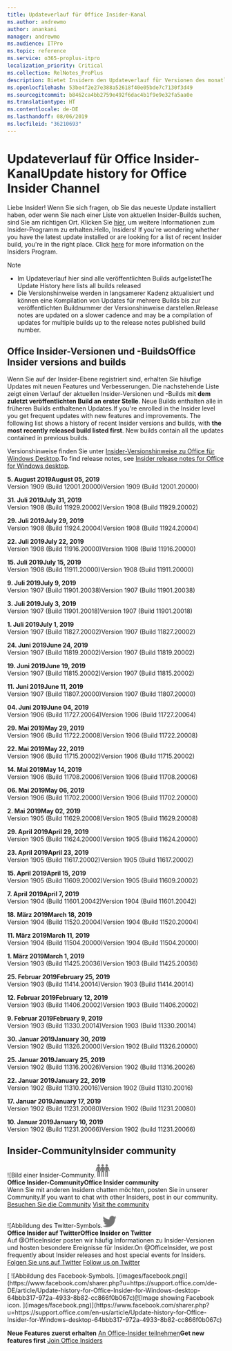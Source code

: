 ```yaml
---
title: Updateverlauf für Office Insider-Kanal
ms.author: andrewmo
author: anankani
manager: andrewmo
ms.audience: ITPro
ms.topic: reference
ms.service: o365-proplus-itpro
localization_priority: Critical
ms.collection: RelNotes_ProPlus
description: Bietet Insidern den Updateverlauf für Versionen des monatlichen Kanals (Insider Fast) für Windows Desktop.
ms.openlocfilehash: 53be4f2e27e388a52618f40e05bde7c7130f3d49
ms.sourcegitcommit: b8462ca4bb2759e492f6dac4b1f9e9e32fa5aa0e
ms.translationtype: HT
ms.contentlocale: de-DE
ms.lasthandoff: 08/06/2019
ms.locfileid: "36210693"
---
```

# <a name="update-history-for-office-insider-channel"></a><span data-ttu-id="aed0d-103">Updateverlauf für Office Insider-Kanal</span><span class="sxs-lookup"><span data-stu-id="aed0d-103">Update history for Office Insider Channel</span></span>

<span data-ttu-id="aed0d-p101">Liebe Insider! Wenn Sie sich fragen, ob Sie das neueste Update installiert haben, oder wenn Sie nach einer Liste von aktuellen Insider-Builds suchen, sind Sie am richtigen Ort. Klicken Sie [hier](https://insider.office.com/), um weitere Informationen zum Insider-Programm zu erhalten.</span><span class="sxs-lookup"><span data-stu-id="aed0d-p101">Hello, Insiders! If you're wondering whether you have the latest update installed or are looking for a list of recent Insider build, you're in the right place. Click [here](https://insider.office.com/) for more information on the Insiders Program.</span></span>

> [!NOTE]
> - <span data-ttu-id="aed0d-107">Im Updateverlauf hier sind alle veröffentlichten Builds aufgelistet</span><span class="sxs-lookup"><span data-stu-id="aed0d-107">The Update History here lists all builds released</span></span>
> - <span data-ttu-id="aed0d-108">Die Versionshinweise werden in langsamerer Kadenz aktualisiert und können eine Kompilation von Updates für mehrere Builds bis zur veröffentlichten Buildnummer der Versionshinweise darstellen.</span><span class="sxs-lookup"><span data-stu-id="aed0d-108">Release notes are updated on a slower cadence and may be a compilation of updates for multiple builds up to the release notes published build number.</span></span>



## <a name="office-insider-versions-and-builds"></a><span data-ttu-id="aed0d-109">Office Insider-Versionen und -Builds</span><span class="sxs-lookup"><span data-stu-id="aed0d-109">Office Insider versions and builds</span></span>

<span data-ttu-id="aed0d-p102">Wenn Sie auf der Insider-Ebene registriert sind, erhalten Sie häufige Updates mit neuen Features und Verbesserungen. Die nachstehende Liste zeigt einen Verlauf der aktuellen Insider-Versionen und -Builds mit **dem zuletzt veröffentlichten Build an erster Stelle**. Neue Builds enthalten alle in früheren Builds enthaltenen Updates.</span><span class="sxs-lookup"><span data-stu-id="aed0d-p102">If you're enrolled in the Insider level you get frequent updates with new features and improvements. The following list shows a history of recent Insider versions and builds, with **the most recently released build listed first**. New builds contain all the updates contained in previous builds.</span></span> 

<span data-ttu-id="aed0d-113">Versionshinweise finden Sie unter [Insider-Versionshinweise zu Office für Windows Desktop](https://docs.microsoft.com/de-DE/OfficeUpdates/release-notes-office-insider).</span><span class="sxs-lookup"><span data-stu-id="aed0d-113">To find release notes, see [Insider release notes for Office for Windows desktop](https://docs.microsoft.com/en-us/OfficeUpdates/release-notes-office-insider).</span></span>

[//]: # (NICHT ENTFERNEN)

<span data-ttu-id="aed0d-115">**5. August 2019**</span><span class="sxs-lookup"><span data-stu-id="aed0d-115">**August 05, 2019**</span></span><br/>
<span data-ttu-id="aed0d-116">Version 1909 (Build 12001.20000)</span><span class="sxs-lookup"><span data-stu-id="aed0d-116">Version 1909 (Build 12001.20000)</span></span><br/>

<span data-ttu-id="aed0d-117">**31. Juli 2019**</span><span class="sxs-lookup"><span data-stu-id="aed0d-117">**July 31, 2019**</span></span><br/>
<span data-ttu-id="aed0d-118">Version 1908 (Build 11929.20002)</span><span class="sxs-lookup"><span data-stu-id="aed0d-118">Version 1908 (Build 11929.20002)</span></span><br/>

<span data-ttu-id="aed0d-119">**29. Juli 2019**</span><span class="sxs-lookup"><span data-stu-id="aed0d-119">**July 29, 2019**</span></span><br/>
<span data-ttu-id="aed0d-120">Version 1908 (Build 11924.20004)</span><span class="sxs-lookup"><span data-stu-id="aed0d-120">Version 1908 (Build 11924.20004)</span></span><br/>

<span data-ttu-id="aed0d-121">**22. Juli 2019**</span><span class="sxs-lookup"><span data-stu-id="aed0d-121">**July 22, 2019**</span></span><br/>
<span data-ttu-id="aed0d-122">Version 1908 (Build 11916.20000)</span><span class="sxs-lookup"><span data-stu-id="aed0d-122">Version 1908 (Build 11916.20000)</span></span><br/>

<span data-ttu-id="aed0d-123">**15. Juli 2019**</span><span class="sxs-lookup"><span data-stu-id="aed0d-123">**July 15, 2019**</span></span><br/>
<span data-ttu-id="aed0d-124">Version 1908 (Build 11911.20000)</span><span class="sxs-lookup"><span data-stu-id="aed0d-124">Version 1908 (Build 11911.20000)</span></span><br/>

<span data-ttu-id="aed0d-125">**9. Juli 2019**</span><span class="sxs-lookup"><span data-stu-id="aed0d-125">**July 9, 2019**</span></span><br/>
<span data-ttu-id="aed0d-126">Version 1907 (Build 11901.20038)</span><span class="sxs-lookup"><span data-stu-id="aed0d-126">Version 1907 (Build 11901.20038)</span></span><br/>

<span data-ttu-id="aed0d-127">**3. Juli 2019**</span><span class="sxs-lookup"><span data-stu-id="aed0d-127">**July 3, 2019**</span></span><br/>
<span data-ttu-id="aed0d-128">Version 1907 (Build 11901.20018)</span><span class="sxs-lookup"><span data-stu-id="aed0d-128">Version 1907 (Build 11901.20018)</span></span><br/>

<span data-ttu-id="aed0d-129">**1. Juli 2019**</span><span class="sxs-lookup"><span data-stu-id="aed0d-129">**July 1, 2019**</span></span><br/>
<span data-ttu-id="aed0d-130">Version 1907 (Build 11827.20002)</span><span class="sxs-lookup"><span data-stu-id="aed0d-130">Version 1907 (Build 11827.20002)</span></span><br/>

<span data-ttu-id="aed0d-131">**24. Juni 2019**</span><span class="sxs-lookup"><span data-stu-id="aed0d-131">**June 24, 2019**</span></span><br/>
<span data-ttu-id="aed0d-132">Version 1907 (Build 11819.20002)</span><span class="sxs-lookup"><span data-stu-id="aed0d-132">Version 1907 (Build 11819.20002)</span></span><br/>

<span data-ttu-id="aed0d-133">**19. Juni 2019**</span><span class="sxs-lookup"><span data-stu-id="aed0d-133">**June 19, 2019**</span></span><br/>
<span data-ttu-id="aed0d-134">Version 1907 (Build 11815.20002)</span><span class="sxs-lookup"><span data-stu-id="aed0d-134">Version 1907 (Build 11815.20002)</span></span><br/>

<span data-ttu-id="aed0d-135">**11. Juni 2019**</span><span class="sxs-lookup"><span data-stu-id="aed0d-135">**June 11, 2019**</span></span><br/>
<span data-ttu-id="aed0d-136">Version 1907 (Build 11807.20000)</span><span class="sxs-lookup"><span data-stu-id="aed0d-136">Version 1907 (Build 11807.20000)</span></span><br/>

<span data-ttu-id="aed0d-137">**04. Juni 2019**</span><span class="sxs-lookup"><span data-stu-id="aed0d-137">**June 04, 2019**</span></span><br/>
<span data-ttu-id="aed0d-138">Version 1906 (Build 11727.20064)</span><span class="sxs-lookup"><span data-stu-id="aed0d-138">Version 1906 (Build 11727.20064)</span></span><br/>


<span data-ttu-id="aed0d-139">**29. Mai 2019**</span><span class="sxs-lookup"><span data-stu-id="aed0d-139">**May 29, 2019**</span></span><br/>
<span data-ttu-id="aed0d-140">Version 1906 (Build 11722.20008)</span><span class="sxs-lookup"><span data-stu-id="aed0d-140">Version 1906 (Build 11722.20008)</span></span><br/>

<span data-ttu-id="aed0d-141">**22. Mai 2019**</span><span class="sxs-lookup"><span data-stu-id="aed0d-141">**May 22, 2019**</span></span><br/> <span data-ttu-id="aed0d-142">Version 1906 (Build 11715.20002)</span><span class="sxs-lookup"><span data-stu-id="aed0d-142">Version 1906 (Build 11715.20002)</span></span><br/> 

<span data-ttu-id="aed0d-143">**14. Mai 2019**</span><span class="sxs-lookup"><span data-stu-id="aed0d-143">**May 14, 2019**</span></span><br/> <span data-ttu-id="aed0d-144">Version 1906 (Build 11708.20006)</span><span class="sxs-lookup"><span data-stu-id="aed0d-144">Version 1906 (Build 11708.20006)</span></span><br/>

<span data-ttu-id="aed0d-145">**06. Mai 2019**</span><span class="sxs-lookup"><span data-stu-id="aed0d-145">**May 06, 2019**</span></span><br/>
<span data-ttu-id="aed0d-146">Version 1906 (Build 11702.20000)</span><span class="sxs-lookup"><span data-stu-id="aed0d-146">Version 1906 (Build 11702.20000)</span></span><br/>

<span data-ttu-id="aed0d-147">**2. Mai 2019**</span><span class="sxs-lookup"><span data-stu-id="aed0d-147">**May 02, 2019**</span></span><br/>
<span data-ttu-id="aed0d-148">Version 1905 (Build 11629.20008)</span><span class="sxs-lookup"><span data-stu-id="aed0d-148">Version 1905 (Build 11629.20008)</span></span><br/>

<span data-ttu-id="aed0d-149">**29. April 2019**</span><span class="sxs-lookup"><span data-stu-id="aed0d-149">**April 29, 2019**</span></span><br/>
<span data-ttu-id="aed0d-150">Version 1905 (Build 11624.20000)</span><span class="sxs-lookup"><span data-stu-id="aed0d-150">Version 1905 (Build 11624.20000)</span></span><br/>

<span data-ttu-id="aed0d-151">**23. April 2019**</span><span class="sxs-lookup"><span data-stu-id="aed0d-151">**April 23, 2019**</span></span><br/> <span data-ttu-id="aed0d-152">Version 1905 (Build 11617.20002)</span><span class="sxs-lookup"><span data-stu-id="aed0d-152">Version 1905 (Build 11617.20002)</span></span><br/>

<span data-ttu-id="aed0d-153">**15. April 2019**</span><span class="sxs-lookup"><span data-stu-id="aed0d-153">**April 15, 2019**</span></span><br/> <span data-ttu-id="aed0d-154">Version 1905 (Build 11609.20002)</span><span class="sxs-lookup"><span data-stu-id="aed0d-154">Version 1905 (Build 11609.20002)</span></span><br/>

<span data-ttu-id="aed0d-155">**7. April 2019**</span><span class="sxs-lookup"><span data-stu-id="aed0d-155">**April 7, 2019**</span></span><br/> <span data-ttu-id="aed0d-156">Version 1904 (Build 11601.20042)</span><span class="sxs-lookup"><span data-stu-id="aed0d-156">Version 1904 (Build 11601.20042)</span></span><br/>

<span data-ttu-id="aed0d-157">**18. März 2019**</span><span class="sxs-lookup"><span data-stu-id="aed0d-157">**March 18, 2019**</span></span><br/> <span data-ttu-id="aed0d-158">Version 1904 (Build 11520.20004)</span><span class="sxs-lookup"><span data-stu-id="aed0d-158">Version 1904 (Build 11520.20004)</span></span><br/>

<span data-ttu-id="aed0d-159">**11. März 2019**</span><span class="sxs-lookup"><span data-stu-id="aed0d-159">**March 11, 2019**</span></span><br/> <span data-ttu-id="aed0d-160">Version 1904 (Build 11504.20000)</span><span class="sxs-lookup"><span data-stu-id="aed0d-160">Version 1904 (Build 11504.20000)</span></span><br/>

<span data-ttu-id="aed0d-161">**1. März 2019**</span><span class="sxs-lookup"><span data-stu-id="aed0d-161">**March 1, 2019**</span></span><br/> <span data-ttu-id="aed0d-162">Version 1903 (Build 11425.20036)</span><span class="sxs-lookup"><span data-stu-id="aed0d-162">Version 1903 (Build 11425.20036)</span></span><br/> 

<span data-ttu-id="aed0d-163">**25. Februar 2019**</span><span class="sxs-lookup"><span data-stu-id="aed0d-163">**February 25, 2019**</span></span><br/> <span data-ttu-id="aed0d-164">Version 1903 (Build 11414.20014)</span><span class="sxs-lookup"><span data-stu-id="aed0d-164">Version 1903 (Build 11414.20014)</span></span><br/> 

<span data-ttu-id="aed0d-165">**12. Februar 2019**</span><span class="sxs-lookup"><span data-stu-id="aed0d-165">**February 12, 2019**</span></span><br/> <span data-ttu-id="aed0d-166">Version 1903 (Build 11406.20002)</span><span class="sxs-lookup"><span data-stu-id="aed0d-166">Version 1903 (Build 11406.20002)</span></span><br/> 

<span data-ttu-id="aed0d-167">**9. Februar 2019**</span><span class="sxs-lookup"><span data-stu-id="aed0d-167">**February 9, 2019**</span></span><br/> <span data-ttu-id="aed0d-168">Version 1903 (Build 11330.20014)</span><span class="sxs-lookup"><span data-stu-id="aed0d-168">Version 1903 (Build 11330.20014)</span></span><br/> 

<span data-ttu-id="aed0d-169">**30. Januar 2019**</span><span class="sxs-lookup"><span data-stu-id="aed0d-169">**January 30, 2019**</span></span><br/> <span data-ttu-id="aed0d-170">Version 1902 (Build 11326.20000)</span><span class="sxs-lookup"><span data-stu-id="aed0d-170">Version 1902 (Build 11326.20000)</span></span><br/> 

<span data-ttu-id="aed0d-171">**25. Januar 2019**</span><span class="sxs-lookup"><span data-stu-id="aed0d-171">**January 25, 2019**</span></span><br/> <span data-ttu-id="aed0d-172">Version 1902 (Build 11316.20026)</span><span class="sxs-lookup"><span data-stu-id="aed0d-172">Version 1902 (Build 11316.20026)</span></span><br/> 

<span data-ttu-id="aed0d-173">**22. Januar 2019**</span><span class="sxs-lookup"><span data-stu-id="aed0d-173">**January 22, 2019**</span></span><br/> <span data-ttu-id="aed0d-174">Version 1902 (Build 11310.20016)</span><span class="sxs-lookup"><span data-stu-id="aed0d-174">Version 1902 (Build 11310.20016)</span></span><br/> 

<span data-ttu-id="aed0d-175">**17. Januar 2019**</span><span class="sxs-lookup"><span data-stu-id="aed0d-175">**January 17, 2019**</span></span><br/> <span data-ttu-id="aed0d-176">Version 1902 (Build 11231.20080)</span><span class="sxs-lookup"><span data-stu-id="aed0d-176">Version 1902 (Build 11231.20080)</span></span><br/>

<span data-ttu-id="aed0d-177">**10. Januar 2019**</span><span class="sxs-lookup"><span data-stu-id="aed0d-177">**January 10, 2019**</span></span><br/> <span data-ttu-id="aed0d-178">Version 1902 (Build 11231.20066)</span><span class="sxs-lookup"><span data-stu-id="aed0d-178">Version 1902 (build 11231.20066)</span></span><br/> 


## <a name="insider-community"></a><span data-ttu-id="aed0d-179">Insider-Community</span><span class="sxs-lookup"><span data-stu-id="aed0d-179">Insider community</span></span>

<span data-ttu-id="aed0d-180">![Bild einer Insider-Community.</span><span class="sxs-lookup"><span data-stu-id="aed0d-180">![Image showing insider community.</span></span> ](images/insidercommunity.png) <br/>
<span data-ttu-id="aed0d-181">**Office Insider-Community**</span><span class="sxs-lookup"><span data-stu-id="aed0d-181">**Office Insider community**</span></span><br/> <span data-ttu-id="aed0d-182">Wenn Sie mit anderen Insidern chatten möchten, posten Sie in unserer Community.</span><span class="sxs-lookup"><span data-stu-id="aed0d-182">If you want to chat with other Insiders, post in our community.</span></span><br/><span data-ttu-id="aed0d-183"> 
[Besuchen Sie die Community](https://go.microsoft.com/fwlink/?linkid=843493)</span><span class="sxs-lookup"><span data-stu-id="aed0d-183"> 
[Visit the community](https://go.microsoft.com/fwlink/?linkid=843493)</span></span><br/> 

<span data-ttu-id="aed0d-184">![Abbildung des Twitter-Symbols.</span><span class="sxs-lookup"><span data-stu-id="aed0d-184">![Image showing twitter icon.</span></span> ](images/twitter.png)<br/>
<span data-ttu-id="aed0d-185">**Office Insider auf Twitter**</span><span class="sxs-lookup"><span data-stu-id="aed0d-185">**Office Insider on Twitter**</span></span><br/> <span data-ttu-id="aed0d-186">Auf @OfficeInsider posten wir häufig Informationen zu Insider-Versionen und hosten besondere Ereignisse für Insider.</span><span class="sxs-lookup"><span data-stu-id="aed0d-186">On @OfficeInsider, we post frequently about Insider releases and host special events for Insiders.</span></span><br/><span data-ttu-id="aed0d-187"> 
[Folgen Sie uns auf Twitter](https://go.microsoft.com/fwlink/?linkid=717717)</span><span class="sxs-lookup"><span data-stu-id="aed0d-187"> 
[Follow us on Twitter](https://go.microsoft.com/fwlink/?linkid=717717)</span></span><br/> 

<span data-ttu-id="aed0d-188">
  [
  ![Abbildung des Facebook-Symbols. ](images/facebook.png)](https://www.facebook.com/sharer.php?u=https://support.office.com/de-DE/article/Update-history-for-Office-Insider-for-Windows-desktop-64bbb317-972a-4933-8b82-cc866f0b067c)</span><span class="sxs-lookup"><span data-stu-id="aed0d-188">[![Image showing Facebook icon. ](images/facebook.png)](https://www.facebook.com/sharer.php?u=https://support.office.com/en-us/article/Update-history-for-Office-Insider-for-Windows-desktop-64bbb317-972a-4933-8b82-cc866f0b067c)</span></span>


<span data-ttu-id="aed0d-189">**Neue Features zuerst erhalten**
[An Office-Insider teilnehmen](https://insider.office.com/)</span><span class="sxs-lookup"><span data-stu-id="aed0d-189">**Get new features first**
[Join Office Insiders](https://insider.office.com/)</span></span>